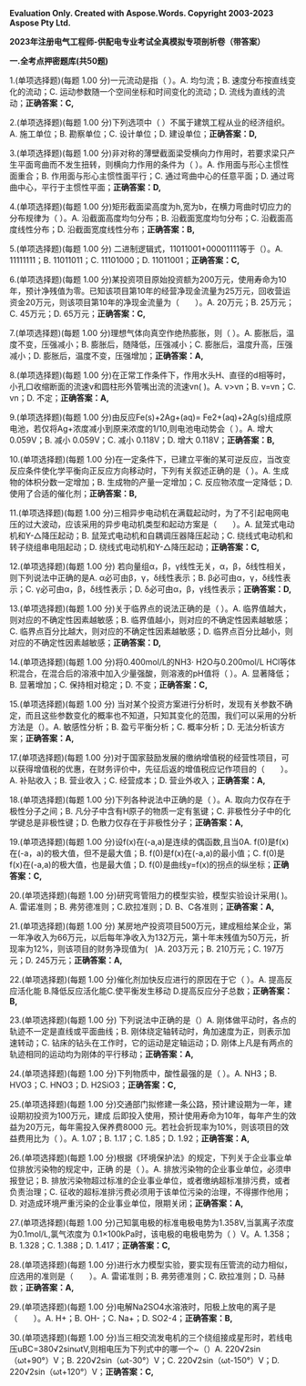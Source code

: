﻿**Evaluation Only. Created with Aspose.Words. Copyright 2003-2023 Aspose Pty Ltd.**

**2023年注册电气工程师-供配电专业考试全真模拟专项剖析卷（带答案）**

**一.全考点押密题库(共50题)**

1\.(单项选择题)(每题 1.00 分)一元流动是指（ ）。A. 均匀流；B. 速度分布按直线变化的流动；C. 运动参数随一个空间坐标和时间变化的流动；D. 流线为直线的流动；**正确答案：C,**

2\.(单项选择题)(每题 1.00 分)下列选项中（ ）不属于建筑工程从业的经济组织。A. 施工单位；B. 勘察单位；C. 设计单位；D. 建设单位；**正确答案：D,**

3\.(单项选择题)(每题 1.00 分)非对称的薄壁截面梁受横向力作用时，若要求梁只产生平面弯曲而不发生扭转，则横向力作用的条件为（ ）。A. 作用面与形心主惯性面重合；B. 作用面与形心主惯性面平行；C. 通过弯曲中心的任意平面；D. 通过弯曲中心，平行于主惯性平面；**正确答案：D,**

4\.(单项选择题)(每题 1.00 分)矩形截面梁高度为h,宽为b，在横力弯曲时切应力的分布规律为（ ）。A. 沿截面高度均匀分布；B. 沿截面宽度均匀分布；C. 沿截面高度线性分布；D. 沿截面宽度线性分布；**正确答案：B,**

5\.(单项选择题)(每题 1.00 分) 二进制逻辑式，11011001+00001111等于（）。A. 11111111；B. 11011011；C. 11101000；D. 11011001；**正确答案：C,**

6\.(单项选择题)(每题 1.00 分)某投资项目原始投资额为200万元，使用寿命为10年，预计净残值为零。已知该项目第10年的经营净现金流量为25万元，回收营运资金20万元，则该项目第10年的净现金流量为（　　）。A. 20万元；B. 25万元；C. 45万元；D. 65万元；**正确答案：C,**

7\.(单项选择题)(每题 1.00 分)理想气体向真空作绝热膨胀，则（ ）。A. 膨胀后，温度不变，压强减小；B. 膨胀后，随降低，压强减小；C. 膨胀后，温度升高，压强减小；D. 膨胀后，温度不变，压强增加；**正确答案：A,**

8\.(单项选择题)(每题 1.00 分)在正常工作条件下，作用水头H、直径的d相等时，小孔口收缩断面的流速v和圆柱形外管嘴出流的流速vn( )。A. v>vn；B. v=vn；C. vn；D. 不定；**正确答案：A,**

9\.(单项选择题)(每题 1.00 分)由反应Fe(s)+2Ag+(aq)= Fe2+(aq)+2Ag(s)组成原电池，若仅将Ag+浓度减小到原来浓度的1/10,则电池电动势会（ ）。A. 增大 0.059V；B. 减小 0.059V；C. 减小 0.118V；D. 增大 0.118V；**正确答案：B,**

10\.(单项选择题)(每题 1.00 分)在一定条件下，已建立平衡的某可逆反应，当改变反应条件使化学平衡向正反应方向移动时，下列有关叙述正确的是（ ）。A. 生成物的体枳分数一定增加；B. 生成物的产量一定增加；C. 反应物浓度一定降低；D. 使用了合适的催化剂；**正确答案：B,**

11\.(单项选择题)(每题 1.00 分)三相异步电动机在满载起动时，为了不引起电网电压的过大波动，应该采用的异步电动机类型和起动方案是（　　）。A. 鼠笼式电动机和Y-△降压起动；B. 鼠笼式电动机和自耦调压器降压起动；C. 绕线式电动机和转子绕组串电阻起动；D. 绕线式电动机和Y-△降压起动；**正确答案：C,**

12\.(单项选择题)(每题 1.00 分) 若向量组α，β，γ线性无关，α，β，δ线性相关，则下列说法中正确的是A. α必可由β，γ，δ线性表示；B. β必可由α，γ，δ线性表示；C. γ必可由α，β，δ线性表示；D. δ必可由α，β，γ线性表示；**正确答案：D,**

13\.(单项选择题)(每题 1.00 分)关于临界点的说法正确的是（ ）。A. 临界值越大，则对应的不确定性因素越敏感；B. 临界值越小，则对应的不确定性因素越敏感；C. 临界点百分比越大，则对应的不确定性因素越敏感；D. 临界点百分比越小，则对应的不确定性因素越敏感；**正确答案：D,**

14\.(单项选择题)(每题 1.00 分)将0.400mol/L的NH3· H2O与0.200mol/L HCl等体积混合，在混合后的溶液中加入少量强酸，则溶液的pH值将（ ）。A. 显著降低；B. 显著增加；C. 保持相对稳定；D. 不变；**正确答案：C,**

15\.(单项选择题)(每题 1.00 分) 当对某个投资方案进行分析时，发现有关参数不确定，而且这些参数变化的概率也不知道，只知其变化的范围，我们可以采用的分析方法是（）。A. 敏感性分析；B. 盈亏平衡分析；C. 概率分析；D. 无法分析该方案；**正确答案：A,**

17\.(单项选择题)(每题 1.00 分)对于国家鼓励发展的缴纳增值税的经营性项目，可以获得增值税的优惠，在财务评价中，先征后返的增值税应记作项目的（　　）。A. 补贴收入；B. 营业收入；C. 经营成本；D. 营业外收入；**正确答案：A,**

18\.(单项选择题)(每题 1.00 分)下列各种说法中正确的是（ ）。A. 取向力仅存在于极性分子之间；B. 凡分子中含有H原子的物质一定有氢键；C. 非极性分子中的化学键总是非极性键；D. 色散力仅存在于非极性分子；**正确答案：A,**

19\.(单项选择题)(每题 1.00 分)设f(x)在(-a,a)是连续的偶函数,且当0A. f(0)是f(x)在(-a，a)的极大值，但不是最大值；B. f(0)是f(x)在(-a,a)的最小值；C. f(0)是f(x)在(-a,a)的极大值，也是最大值；D. f(0)是曲线y=f(x)的拐点的纵坐标；**正确答案：C,**

20\.(单项选择题)(每题 1.00 分)研究弯管阻力的模型实验，模型实验设计采用( )。A. 雷诺准则；B. 弗劳德准则；C.欧拉准则；D. B、C各准则；**正确答案：A,**

21\.(单项选择题)(每题 1.00 分) 某房地产投资项目500万元，建成租给某企业，第一年净收入为66万元，以后每年净收入为132万元，第十年末残值为50万元，折现率为12%，则该项目的财务净现值为(   )A. 203万元；B. 210万元；C. 197万元；D. 245万元；**正确答案：A,**

22\.(单项选择题)(每题 1.00 分)催化剂加快反应进行的原因在于它（ ）。A. 提高反应活化能 B.降低反应活化能C.使平衡发生移动 D.提高反应分子总数；**正确答案：B,**

23\.(单项选择题)(每题 1.00 分) 下列说法中正确的是（）A. 刚体做平动时，各点的轨迹不一定是直线或平面曲线；B. 刚体绕定轴转动时，角加速度为正，则表示加速转动；C. 钻床的钻头在工作时，它的运动是定轴运动；D. 刚体上凡是有两点的轨迹相同的运动均为刚体的平行移动；**正确答案：A,**

24\.(单项选择题)(每题 1.00 分)下列物质中，酸性最强的是（ ）。A. NH3；B. HVO3；C. HNO3；D. H2SiO3；**正确答案：C,**

25\.(单项选择题)(每题 1.00 分)交通部门拟修建一条公路，预计建设期为一年，建设期初投资为100万元，建成 后即投入使用，预计使用寿命为10年，每年产生的效益为20万元，每年需投入保养费8000 元。若社会折现率为10%，则该项目的效益费用比为（ ）。A. 1.07；B. 1.17；C. 1.85；D. 1.92；**正确答案：A,**

26\.(单项选择题)(每题 1.00 分)根据《环境保护法》的规定，下列关于企业事业单位排放污染物的规定中，正确 的是（ ）。A. 排放污染物的企业事业单位，必须申报登记；B. 排放污染物超过标准的企业事业单位，或者缴纳超标准排污费，或者负责治理；C. 征收的超标准排污费必须用于该单位污染的治理，不得挪作他用；D. 对造成环境严重污染的企业事业单位，限期关闭；**正确答案：A,**

27\.(单项选择题)(每题 1.00 分)己知氯电极的标准电极电势为1.358V,当氯离子浓度为0.1mol/L,氯气浓度为 0.1×100kPa时，该电极的电极电势为（ ）V。A. 1.358；B. 1.328；C. 1.388；D. 1.417；**正确答案：C,**

28\.(单项选择题)(每题 1.00 分)进行水力模型实验，要实现有压管流的动力相似，应选用的准则是（　　）。A. 雷诺准则；B. 弗劳德准则；C. 欧拉准则；D. 马赫数；**正确答案：A,**

29\.(单项选择题)(每题 1.00 分)电解Na2SO4水溶液时，阳极上放电的离子是（　　）。A. H+；B. OH-；C. Na+；D. SO2-4；**正确答案：B,**

30\.(单项选择题)(每题 1.00 分)当三相交流发电机的三个绕组接成星形时，若线电压uBC=380√2sinωtV,则相电压为下列式中的哪一个~（）A. 220√2sin（ωt+90°）V；B. 220√2sin（ωt-30°）V；C. 220√2sin（ωt-150°）V；D. 220√2sin（ωt+120°）V；**正确答案：C,**
